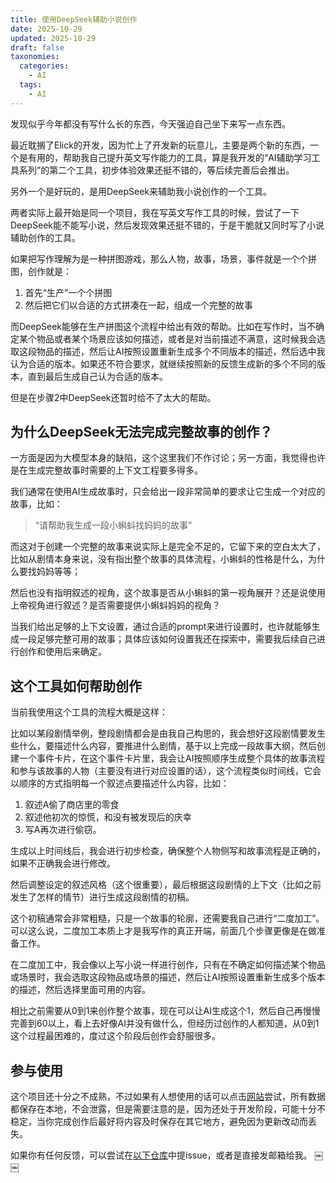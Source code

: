 ```yaml
---
title: 使用DeepSeek辅助小说创作
date: 2025-10-29
updated: 2025-10-29
draft: false
taxonomies:
  categories:
    - AI
  tags:
    - AI
---
```



发现似乎今年都没有写什么长的东西，今天强迫自己坐下来写一点东西。

最近耽搁了Elick的开发，因为忙上了开发新的玩意儿，主要是两个新的东西，一个是有用的，帮助我自己提升英文写作能力的工具，算是我开发的“AI辅助学习工具系列”的第二个工具，初步体验效果还挺不错的，等后续完善后会推出。

另外一个是好玩的，是用DeepSeek来辅助我小说创作的一个工具。

两者实际上最开始是同一个项目，我在写英文写作工具的时候，尝试了一下DeepSeek能不能写小说，然后发现效果还挺不错的，于是干脆就又同时写了小说辅助创作的工具。

如果把写作理解为是一种拼图游戏，那么人物，故事，场景，事件就是一个个拼图，创作就是：

1. 首先“生产”一个个拼图
2. 然后把它们以合适的方式拼凑在一起，组成一个完整的故事

而DeepSeek能够在生产拼图这个流程中给出有效的帮助。比如在写作时，当不确定某个物品或者某个场景应该如何描述，或者是对当前描述不满意，这时候我会选取这段物品的描述，然后让AI按照设置重新生成多个不同版本的描述，然后选中我认为合适的版本。如果还不符合要求，就继续按照新的反馈生成新的多个不同的版本，直到最后生成自己认为合适的版本。

但是在步骤2中DeepSeek还暂时给不了太大的帮助。

## 为什么DeepSeek无法完成完整故事的创作？

一方面是因为大模型本身的缺陷，这个这里我们不作讨论；另一方面，我觉得也许是在生成完整故事时需要的上下文工程要多得多。

我们通常在使用AI生成故事时，只会给出一段非常简单的要求让它生成一个对应的故事，比如：

> “请帮助我生成一段小蝌蚪找妈妈的故事”

而这对于创建一个完整的故事来说实际上是完全不足的，它留下来的空白太大了，比如从剧情本身来说，没有指出整个故事的具体流程，小蝌蚪的性格是什么，为什么要找妈妈等等；

然后也没有指明叙述的视角，这个故事是否从小蝌蚪的第一视角展开？还是说使用上帝视角进行叙述？是否需要提供小蝌蚪妈妈的视角？

当我们给出足够的上下文设置，通过合适的prompt来进行设置时，也许就能够生成一段足够完整可用的故事；具体应该如何设置我还在探索中，需要我后续自己进行创作和使用后来确定。

## 这个工具如何帮助创作
当前我使用这个工具的流程大概是这样：

比如以某段剧情举例，整段剧情都会是由我自己构思的，我会想好这段剧情要发生些什么，要描述什么内容，要推进什么剧情，基于以上完成一段故事大纲，然后创建一个事件卡片，在这个事件卡片里，我会让AI按照顺序生成整个具体的故事流程和参与该故事的人物（主要没有进行对应设置的话），这个流程类似时间线，它会以顺序的方式指明每一个叙述点要描述什么内容，比如：

1. 叙述A偷了商店里的零食 
2. 叙述他初次的惊慌，和没有被发现后的庆幸 
3. 写A再次进行偷窃。

生成以上时间线后，我会进行初步检查，确保整个人物侧写和故事流程是正确的，如果不正确我会进行修改。

然后调整设定的叙述风格（这个很重要），最后根据这段剧情的上下文（比如之前发生了怎样的情节）进行生成这段剧情的初稿。

这个初稿通常会非常粗糙，只是一个故事的轮廓，还需要我自己进行“二度加工”。可以这么说，二度加工本质上才是我写作的真正开端，前面几个步骤更像是在做准备工作。

在二度加工中，我会像以上写小说一样进行创作，只有在不确定如何描述某个物品或场景时，我会选取这段物品或场景的描述，然后让AI按照设置重新生成多个版本的描述，然后选择里面可用的内容。

相比之前需要从0到1来创作整个故事，现在可以让AI生成这个1，然后自己再慢慢完善到60以上，看上去好像AI并没有做什么，但经历过创作的人都知道，从0到1这个过程最困难的，度过这个阶段后创作会舒服很多。

## 参与使用

这个项目还十分之不成熟，不过如果有人想使用的话可以点击[网站](https://writing-helper-delta.vercel.app)尝试，所有数据都保存在本地，不会泄露，但是需要注意的是，因为还处于开发阶段，可能十分不稳定，当你完成创作后最好将内容及时保存在其它地方，避免因为更新改动而丢失。

如果你有任何反馈，可以尝试在[以下仓库](https://github.com/BlackStar1453/writing-helper)中提issue，或者是直接发邮箱给我。
￼
￼
